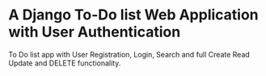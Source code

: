 # A Django To-Do list Web Application with User Authentication
To Do list app with User Registration, Login, Search and full Create Read Update and DELETE functionality.